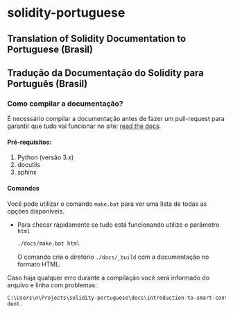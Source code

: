 # solidity-portuguese

## Translation of Solidity Documentation to Portuguese (Brasil)

## Tradução da Documentação do Solidity para Português (Brasil)

### Como compilar a documentação?

É necessário compilar a documentação antes de fazer um pull-request para garantir que tudo vai funcionar no site: [read the docs](http://solidity-portuguese.readthedocs.io).

#### Pré-requisitos:

1. Python (versão 3.x)
2. docutils
3. sphinx

#### Comandos

Você pode utilizar o comando `make.bat` para ver uma lista de todas as opções disponíveis.

* Para checar rapidamente se tudo está funcionando utilize o parâmetro `html`
  ```bash
  ./docs/make.bat html
  ```
  O comando cria o diretório `./docs/_build` com a documentação no formato HTML.

Caso haja qualquer erro durante a compilação você será informado do arquivo e linha com problemas:
```bash
C:\Users\n\Projects\solidity-portuguese\docs\introduction-to-smart-contracts.rst:495: WARNING: Explicit markup ends without a blank line; unexpected unin
dent.
```
